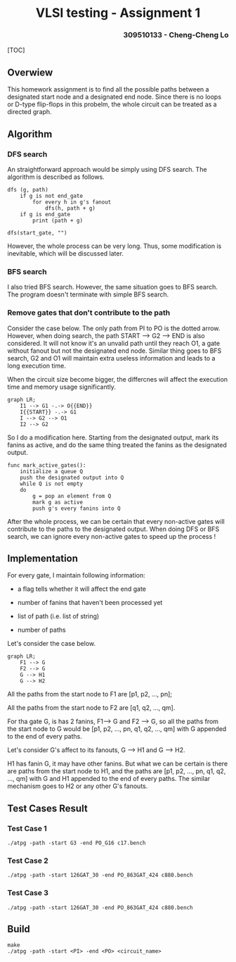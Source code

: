 <h1 align=center> VLSI testing - Assignment 1 </h1>

<h3 align="right"> 309510133 - Cheng-Cheng Lo </h3>

[TOC]

## Overwiew

This homework assignment is to find all the possible paths between a designated start node and a designated end node. Since there is no loops or D-type flip-flops in this probelm, the whole circuit can be treated as a directed graph.

## Algorithm

### DFS search

An straightforward approach would be simply using DFS search.
The algorithm is described as follows.

```
dfs (g, path)
    if g is not end_gate
        for every h in g's fanout 
            dfs(h, path + g)
    if g is end_gate
        print (path + g)
        
dfs(start_gate, "")
```

However, the whole process can be very long. Thus, some modification is inevitable, which will be discussed later.

### BFS search

I also tried BFS search. However, the same situation goes to BFS search. The program doesn't terminate with simple BFS search.

### Remove gates that don't contribute to the path

Consider the case below. The only path from PI to PO is the dotted arrow. However, when doing search, the path START --> G2 --> END is also considered. It will not know it's an unvalid path until they reach O1, a gate without fanout but not the designated end node. Similar thing goes to BFS search, G2 and O1 will maintain extra useless information and leads to a long execution time.

When the circuit size become bigger, the differcnes will affect the execution time and memory usage significantly. 

```mermaid
graph LR;
	I1 --> G1 -.-> O{{END}}
	I{{START}} -.-> G1
	I --> G2 --> O1
	I2 --> G2
```

So I do a modification here. Starting from the designated output, mark its fanins as active, and do the same thing treated the fanins as the designated output.

```
func mark_active_gates():
	initialize a queue Q
	push the designated output into Q
	while Q is not empty
	do
		g = pop an element from Q
		mark g as active
		push g's every fanins into Q
```

After the whole process, we can be certain that every non-active gates will contribute to the paths to the designated output. When doing DFS or BFS search, we can ignore every non-active gates to speed up the process !

## Implementation

For every gate, I maintain following information:

* a flag tells whether it will affect the end gate

* number of fanins that haven't been processed yet
* list of path (i.e. list of string)
* number of paths

Let's consider the case below.

```mermaid
graph LR;
	F1 --> G
	F2 --> G
	G --> H1
	G --> H2
```



All the paths from the start node to F1 are [p1, p2, ..., pn]; 

All the paths from the start node to F2 are [q1, q2, ..., qm].

For tha gate G, is has 2 fanins, F1--> G and F2 --> G, so all the paths from the start node to G would be [p1, p2, ..., pn, q1, q2, ..., qm] with G appended to the end of every paths.

Let's consider G's affect to its fanouts, G --> H1 and G --> H2.

H1 has fanin G, it may have other fanins. But what we can be certain is there are paths from the start node to H1, and the paths are [p1, p2, ..., pn, q1, q2, ..., qm] with G and H1 appended to the end of every paths. The similar mechanism goes to H2 or any other G's fanouts.

## Test Cases Result 

### Test Case 1

```
./atpg -path -start G3 -end PO_G16 c17.bench
```

### Test Case 2

```
./atpg -path -start 126GAT_30 -end PO_863GAT_424 c880.bench
```

### Test Case 3

```
./atpg -path -start 126GAT_30 -end PO_863GAT_424 c880.bench
```










## Build

```
make
./atpg -path -start <PI> -end <PO> <circuit_name>
```
